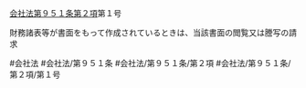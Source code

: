 [会社法第９５１条第２項](会社法＿＿＿＿第９５１条第２項)第１号

財務諸表等が書面をもって作成されているときは、当該書面の閲覧又は謄写の請求


#会社法
#会社法/第９５１条
#会社法/第９５１条/第２項
#会社法/第９５１条/第２項/第１号
